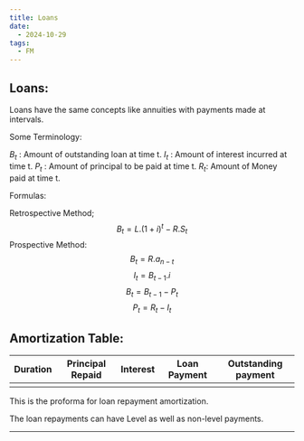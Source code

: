 ```yaml
---
title: Loans
date:
  - 2024-10-29
tags:
  - FM
---
```

## Loans:
Loans have the same concepts like annuities  with payments made at intervals.

Some Terminology:

$B_t$ : Amount of outstanding loan at time t.
$I_t$ : Amount of interest incurred at time t.
$P_t$ : Amount of principal to be paid at time t.
$R_t$: Amount of Money paid at time t.


Formulas:

Retrospective Method;
$$
B_t = L.(1+i)^t-R.S_t
$$
Prospective Method:
$$
B_t = R.a_{n-t}
$$
$$
I_t= B_{t-1}.i
$$
$$
B_t= B_{t-1}-P_t
$$
$$
P_t= R_{t}-I_t
$$

## Amortization Table:

| Duration | Principal Repaid | Interest | Loan Payment | Outstanding payment |
| -------- | ---------------- | -------- | ------------ | ------------------- |
|          |                  |          |              |                     |
This is the proforma for loan repayment amortization.

The loan repayments can have Level as well as non-level payments.

---

